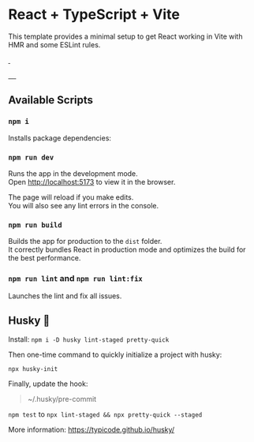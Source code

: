 # React + TypeScript + Vite

This template provides a minimal setup to get React working in Vite with HMR and some ESLint rules.

<p>
    <p>
        <a aria-label="License" href="https://github.com/v1in/react-starter-typescript/blob/main/LICENSE">
            <img alt="" src="https://img.shields.io/github/license/v1in/react-starter-typescript">
        </a>
        <a aria-label="Version" href="https://github.com/v1in/react-starter-typescript/blob/main/package.json">
            <img alt="" src="https://img.shields.io/github/package-json/v/v1in/react-starter-typescript">
        </a>
    </p>
    <a aria-label="NPM version" href="https://www.npmjs.com/package/react">
        <img alt="" src="https://img.shields.io/npm/v/react.svg?style=flat&labelColor=000000&label=react">
    </a>
    <a aria-label="NPM version" href="https://www.npmjs.com/package/typescript">
        <img alt="" src="https://img.shields.io/npm/v/typescript.svg?style=flat&labelColor=000000&label=typescript">
    </a>
    <a aria-label="NPM version" href="https://www.npmjs.com/package/eslint">
        <img alt="" src="https://img.shields.io/npm/v/eslint.svg?style=flat&labelColor=000000&label=eslint">
    </a>
    <a aria-label="NPM version" href="https://www.npmjs.com/package/prettier">
        <img alt="" src="https://img.shields.io/npm/v/prettier.svg?style=flat&labelColor=000000&label=prettier">
    </a>
    <a aria-label="NPM version" href="https://www.npmjs.com/package/husky">
        <img alt="" src="https://img.shields.io/npm/v/husky.svg?style=flat&labelColor=000000&label=husky">
    </a>
</p>

## Available Scripts

### `npm i`

Installs package dependencies:

### `npm run dev`

Runs the app in the development mode.\
Open [http://localhost:5173](http://localhost:5173) to view it in the browser.

The page will reload if you make edits.\
You will also see any lint errors in the console.

### `npm run build`

Builds the app for production to the `dist` folder.\
It correctly bundles React in production mode and optimizes the build for the best performance.

### `npm run lint` and `npm run lint:fix`

Launches the lint and fix all issues.

## Husky 🐶

Install: `npm i -D husky lint-staged pretty-quick`

Then one-time command to quickly initialize a project with husky:

`npx husky-init`

Finally, update the hook:

> ~/.husky/pre-commit

`npm test` to `npx lint-staged && npx pretty-quick --staged`

More information: https://typicode.github.io/husky/
